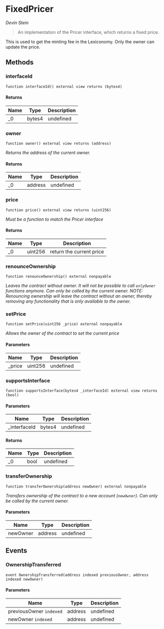 # FixedPricer

*Devin Stein*

> An implementation of the Pricer interface, which returns a fixed price.

This is used to get the minting fee in the Lexiconomy. Only the owner can update the price.



## Methods

### interfaceId

```solidity
function interfaceId() external view returns (bytes4)
```






#### Returns

| Name | Type | Description |
|---|---|---|
| _0 | bytes4 | undefined |

### owner

```solidity
function owner() external view returns (address)
```



*Returns the address of the current owner.*


#### Returns

| Name | Type | Description |
|---|---|---|
| _0 | address | undefined |

### price

```solidity
function price() external view returns (uint256)
```



*Must be a function to match the Pricer interface*


#### Returns

| Name | Type | Description |
|---|---|---|
| _0 | uint256 | return the current price |

### renounceOwnership

```solidity
function renounceOwnership() external nonpayable
```



*Leaves the contract without owner. It will not be possible to call `onlyOwner` functions anymore. Can only be called by the current owner. NOTE: Renouncing ownership will leave the contract without an owner, thereby removing any functionality that is only available to the owner.*


### setPrice

```solidity
function setPrice(uint256 _price) external nonpayable
```



*Allows the owner of the contract to set the current price*

#### Parameters

| Name | Type | Description |
|---|---|---|
| _price | uint256 | undefined |

### supportsInterface

```solidity
function supportsInterface(bytes4 _interfaceId) external view returns (bool)
```





#### Parameters

| Name | Type | Description |
|---|---|---|
| _interfaceId | bytes4 | undefined |

#### Returns

| Name | Type | Description |
|---|---|---|
| _0 | bool | undefined |

### transferOwnership

```solidity
function transferOwnership(address newOwner) external nonpayable
```



*Transfers ownership of the contract to a new account (`newOwner`). Can only be called by the current owner.*

#### Parameters

| Name | Type | Description |
|---|---|---|
| newOwner | address | undefined |



## Events

### OwnershipTransferred

```solidity
event OwnershipTransferred(address indexed previousOwner, address indexed newOwner)
```





#### Parameters

| Name | Type | Description |
|---|---|---|
| previousOwner `indexed` | address | undefined |
| newOwner `indexed` | address | undefined |



